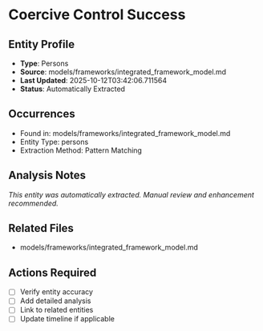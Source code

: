 # Coercive Control Success

## Entity Profile
- **Type**: Persons
- **Source**: models/frameworks/integrated_framework_model.md
- **Last Updated**: 2025-10-12T03:42:06.711564
- **Status**: Automatically Extracted

## Occurrences
- Found in: models/frameworks/integrated_framework_model.md
- Entity Type: persons
- Extraction Method: Pattern Matching

## Analysis Notes
*This entity was automatically extracted. Manual review and enhancement recommended.*

## Related Files
- models/frameworks/integrated_framework_model.md

## Actions Required
- [ ] Verify entity accuracy
- [ ] Add detailed analysis
- [ ] Link to related entities
- [ ] Update timeline if applicable
